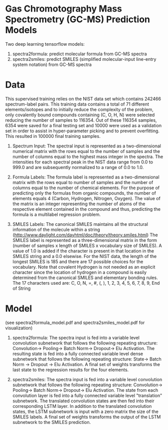 # Gas Chromotography Mass Spectrometry (GC-MS) Prediction Models
Two deep learning tensorflow models:
1) spectra2formula:  predict molecular formula from GC-MS spectra
2) spectra2smiles: predict SMILES (simplified molecular-input line-entry system notation) from GC-MS spectra

# Data
This supervised training relies on the NIST data set which contains 242466 spectrum-label pairs. This training data contains a total of 71 different elements/isotopes and to initially reduce the complexity of the problem, only covalently bound compounds containing (C, O, H, N) were selected reducing the number of samples to 116354.  Out of these 116354 samples, 6354 were saved for a final testing set and 10000 were used as a validation set in order to assist in hyper-parameter picking and to prevent overfitting.  This resulted in 100000 final training samples. 

1) Spectrum Input:  The spectral input is represented as a two-dimensional numerical matrix with the rows equal to the number of samples and the number of columns equal to the highest mass integer in the spectra.  The intensities for each spectral peak in the NIST data range from 0.0 to 999.0 and are subsequently normalized to a range of 0.0 to 1.0.  

2) Formula Labels:  The formula label is represented as a two-dimensional matrix with the rows equal to number of samples and the number of columns equal to the number of chemical elements.  For the purpose of predicting only the formulas from organic compounds, the number of elements equals 4 (Carbon, Hydrogen, Nitrogen, Oxygen).  The value of the matrix is an integer representing the number of atoms of the respective element contained in the compound and thus, predicting the formula is a multilabel regression problem.

3) SMILES Labels:  The canonical SMILES maintains all the structural information of the molecule within a string (http://www.daylight.com/dayhtml/doc/theory/theory.smiles.html) The SMILES label is represented as a three-dimensional matrix in the form (number of samples x length of SMILES x vocabulary size of SMILES). A value of 1.0 is added if the character is present in that location in the SMILES string and a 0.0 elsewise.  For the NIST data, the length of the longest SMILES is 185 and there are 17 possible choices for the vocabulary.  Note that covalent Hydrogen is not needed as an explicit character since the location of hydrogen in a compound is easily determined from the canonical SMILES and elementary bonding rules. 
The 17 characters used are: C, O, N, =, #, (, ), 1, 2, 3, 4, 5, 6, 7, 8, 9, End of String

# Model 
(see spectra2formula_model.pdf and spectra2smiles_model.pdf for visualization)

1) spectra2formula:  The spectra input is fed into a variable level convolution subnetwork that follows the following repeating structure:  Convolution-> Pooling-> Batch Norm-> Dropout-> Elu Activation.  The resulting state is fed into a fully connected variable level dense subnetwork that follows the following repeating structure:  State-> Batch Norm -> Dropout -> Elu Activation.  A final set of weights transforms the last state to the regression results for the four elements.

2) spectra2smiles:  The spectra input is fed into a variable level convolution subnetwork that follows the following repeating structure:  Convolution-> Pooling-> Batch Norm-> Dropout-> Elu Activation.  The state from each convolution layer is fed into a fully connected variable level "translation" subnetwork.  The translated convolution states are then fed into their corresponding LSTM layer.  In addition to the translated convolution states, the LSTM subnetwork is input with a zero matrix the size of the SMILES labels.  A final set of weights transforms the output of the LSTM subnetwork to the SMILES prediction. 
